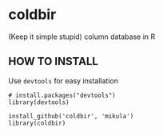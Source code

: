 coldbir
=======

(Keep it simple stupid) column database in R

## HOW TO INSTALL

Use `devtools` for easy installation

    # install.packages("devtools")
    library(devtools)

    install_github('coldbir', 'mikula')
    library(coldbir)
